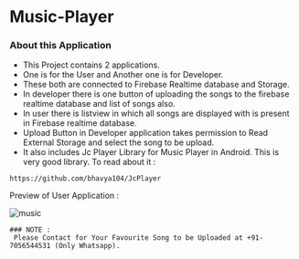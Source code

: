 # Music-Player

### About this Application
* This Project contains 2 applications.
* One is for the User and Another one is for Developer.
* These both are connected to Firebase Realtime database and Storage.
* In developer there is one button of uploading the songs to the firebase realtime database and list of songs also.
* In user there is listview in which all songs are displayed with is present in Firebase realtime database.
* Upload Button in Developer application takes permission to Read External Storage and select the song to be upload.
* It also includes Jc Player Library for Music Player in Android. This is very good library. To read about it : 

```
https://github.com/bhavya104/JcPlayer
```
Preview of User Application :

![music](https://user-images.githubusercontent.com/54014998/78460470-b170d300-76de-11ea-940e-aa5df523bcb1.png)

```
### NOTE :
 Please Contact for Your Favourite Song to be Uploaded at +91-7056544531 (Only Whatsapp).
 ```
